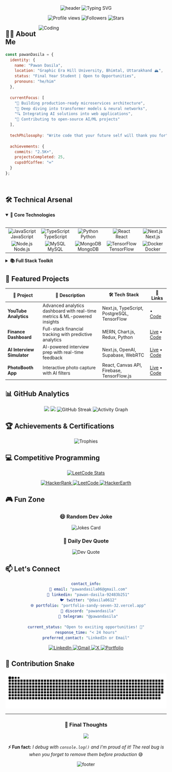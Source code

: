 <div align="center">
  
  <!-- Animated Header -->
  <img src="https://capsule-render.vercel.app/api?type=waving&color=gradient&customColorList=0,2,2,5,30&height=200&section=header&text=Pawan%20Dasila&fontSize=70&fontAlignY=35&animation=twinkling&desc=Full%20Stack%20Developer%20%7C%20AI/ML%20Enthusiast&descAlignY=55&descSize=20" alt="header" />
  
  <!-- Typing Animation -->
  <img src="https://readme-typing-svg.herokuapp.com?font=Fira+Code&size=22&pause=1000&color=00F7F7&center=true&vCenter=true&random=false&width=600&lines=Building+Scalable+Web+Applications+🚀;Exploring+AI+%26+Machine+Learning+🤖;Creating+Intelligent+Solutions+💡;Open+Source+Contributor+🌟" alt="Typing SVG" />
  
  <!-- Profile Views & Social Badges -->
  <p>
    <img src="https://komarev.com/ghpvc/?username=pawandasila&label=Profile%20Views&color=blueviolet&style=for-the-badge" alt="Profile views" />
    <img src="https://img.shields.io/github/followers/pawandasila?label=Followers&style=for-the-badge&color=ff69b4" alt="Followers" />
    <img src="https://img.shields.io/github/stars/pawandasila?label=Stars&style=for-the-badge&color=gold" alt="Stars" />
  </p>
  
</div>

<!-- About Section with Animation -->
<img align="right" alt="Coding" width="400" src="https://user-images.githubusercontent.com/74038190/229223263-cf2e4b07-2615-4f87-9c38-e37600f8381a.gif">

## 👨‍💻 About Me

```javascript
const pawanDasila = {
  identity: {
    name: "Pawan Dasila",
    location: "Graphic Era Hill University, Bhimtal, Uttarakhand 🏔️",
    status: "Final Year Student | Open to Opportunities",
    pronouns: "he/him"
  },
  
  currentFocus: [
    "🔭 Building production-ready microservices architecture",
    "🌱 Deep diving into transformer models & neural networks",
    "🔍 Integrating AI solutions into web applications",
    "👯 Contributing to open-source AI/ML projects"
  ],
  
  techPhilosophy: "Write code that your future self will thank you for",
  
  achievements: {
    commits: "2.5K+",
    projectsCompleted: 25,
    cupsOfCoffee: "∞"
  }
};
```

<br clear="right"/>

## 🛠️ Technical Arsenal

<details open>
<summary><b>🎯 Core Technologies</b></summary>
<br>

<table align="center">
  <tr>
    <td align="center" width="150">
      <img src="https://techstack-generator.vercel.app/js-icon.svg" alt="JavaScript" width="65" height="65" />
      <br>JavaScript
    </td>
    <td align="center" width="150">
      <img src="https://techstack-generator.vercel.app/ts-icon.svg" alt="TypeScript" width="65" height="65" />
      <br>TypeScript
    </td>
    <td align="center" width="150">
      <img src="https://techstack-generator.vercel.app/python-icon.svg" alt="Python" width="65" height="65" />
      <br>Python
    </td>
    <td align="center" width="150">
      <img src="https://techstack-generator.vercel.app/react-icon.svg" alt="React" width="65" height="65" />
      <br>React
    </td>
    <td align="center" width="150">
      <img src="https://skillicons.dev/icons?i=nextjs" alt="Next.js" width="65" height="65" />
      <br>Next.js
    </td>
  </tr>
  <tr>
    <td align="center" width="150">
      <img src="https://skillicons.dev/icons?i=nodejs" alt="Node.js" width="65" height="65" />
      <br>Node.js
    </td>
    <td align="center" width="150">
      <img src="https://techstack-generator.vercel.app/mysql-icon.svg" alt="MySQL" width="65" height="65" />
      <br>MySQL
    </td>
    <td align="center" width="150">
      <img src="https://skillicons.dev/icons?i=mongodb" alt="MongoDB" width="65" height="65" />
      <br>MongoDB
    </td>
    <td align="center" width="150">
      <img src="https://skillicons.dev/icons?i=tensorflow" alt="TensorFlow" width="65" height="65" />
      <br>TensorFlow
    </td>
    <td align="center" width="150">
      <img src="https://techstack-generator.vercel.app/docker-icon.svg" alt="Docker" width="65" height="65" />
      <br>Docker
    </td>
  </tr>
</table>

</details>

<details>
<summary><b>📚 Full Stack Toolkit</b></summary>
<br>

#### Frontend Magic ✨
![React](https://img.shields.io/badge/React-20232A?style=for-the-badge&logo=react&logoColor=61DAFB)
![Next.js](https://img.shields.io/badge/Next.js-000000?style=for-the-badge&logo=nextdotjs&logoColor=white)
![TypeScript](https://img.shields.io/badge/TypeScript-007ACC?style=for-the-badge&logo=typescript&logoColor=white)
![Tailwind CSS](https://img.shields.io/badge/Tailwind_CSS-38B2AC?style=for-the-badge&logo=tailwind-css&logoColor=white)
![Redux](https://img.shields.io/badge/Redux-593D88?style=for-the-badge&logo=redux&logoColor=white)
![Framer Motion](https://img.shields.io/badge/Framer_Motion-0055FF?style=for-the-badge&logo=framer&logoColor=white)

#### Backend Powers 🚀
![Node.js](https://img.shields.io/badge/Node.js-339933?style=for-the-badge&logo=nodedotjs&logoColor=white)
![Express.js](https://img.shields.io/badge/Express.js-000000?style=for-the-badge&logo=express&logoColor=white)
![GraphQL](https://img.shields.io/badge/GraphQL-E10098?style=for-the-badge&logo=graphql&logoColor=white)
![Socket.io](https://img.shields.io/badge/Socket.io-010101?style=for-the-badge&logo=socket.io&logoColor=white)

#### Database & Cloud ☁️
![MongoDB](https://img.shields.io/badge/MongoDB-4EA94B?style=for-the-badge&logo=mongodb&logoColor=white)
![PostgreSQL](https://img.shields.io/badge/PostgreSQL-316192?style=for-the-badge&logo=postgresql&logoColor=white)
![Firebase](https://img.shields.io/badge/Firebase-FFCA28?style=for-the-badge&logo=firebase&logoColor=black)
![Supabase](https://img.shields.io/badge/Supabase-3ECF8E?style=for-the-badge&logo=supabase&logoColor=white)
![Convex](https://img.shields.io/badge/Convex-EE342F?style=for-the-badge&logo=convex&logoColor=white)
![Neon](https://img.shields.io/badge/Neon_DB-00E599?style=for-the-badge&logo=postgresql&logoColor=white)

#### AI & Machine Learning 🤖
![TensorFlow](https://img.shields.io/badge/TensorFlow-FF6F00?style=for-the-badge&logo=tensorflow&logoColor=white)
![PyTorch](https://img.shields.io/badge/PyTorch-EE4C2C?style=for-the-badge&logo=pytorch&logoColor=white)
![Scikit-Learn](https://img.shields.io/badge/ScikitLearn-F7931E?style=for-the-badge&logo=scikit-learn&logoColor=white)
![Pandas](https://img.shields.io/badge/Pandas-150458?style=for-the-badge&logo=pandas&logoColor=white)
![NumPy](https://img.shields.io/badge/NumPy-013243?style=for-the-badge&logo=numpy&logoColor=white)

</details>

## 🚀 Featured Projects

<div align="center">
  
| 🎯 Project | 📝 Description | 🛠️ Tech Stack | 🔗 Links |
|------------|----------------|---------------|----------|
| **YouTube Analytics** | Advanced analytics dashboard with real-time metrics & ML-powered insights | Next.js, TypeScript, PostgreSQL, TensorFlow  | • [Code](https://github.com/Pawandasila/youtube-analytics) |
| **Finance Dashboard** | Full-stack financial tracking with predictive analytics | MERN, Chart.js, Redux, Python | [Live](https://finance-dashboard-frontend-beta.vercel.app/) • [Code](https://github.com/Pawandasila/finance-dashboard-frontend) |
| **AI Interview Simulator** | AI-powered interview prep with real-time feedback | Next.js, OpenAI, Supabase, WebRTC | [Live](https://ai-interview-liart-five.vercel.app/) • [Code](https://github.com/Pawandasila/ai-interview) |
| **PhotoBooth App** | Interactive photo capture with AI filters | React, Canvas API, Firebase, TensorFlow.js | [Live](https://photobooth-one-tau.vercel.app/) • [Code](https://github.com/Pawandasila/photobooth) |

</div>

## 📊 GitHub Analytics

<div align="center">
  
  <!-- GitHub Stats Cards -->
  <img height="180em" src="https://github-readme-stats-eight-theta.vercel.app/api?username=pawandasila&show_icons=true&theme=tokyonight&include_all_commits=true&count_private=true&hide_border=true&bg_color=0D1117"/>
  <img height="180em" src="https://github-readme-stats-eight-theta.vercel.app/api/top-langs/?username=pawandasila&layout=compact&langs_count=10&theme=tokyonight&hide_border=true&bg_color=0D1117"/>
  
  <!-- GitHub Streak Stats -->
  <img src="https://github-readme-streak-stats.herokuapp.com/?user=pawandasila&theme=tokyonight&hide_border=true&background=0D1117&stroke=58A6FF&ring=58A6FF&fire=FF9000&currStreakLabel=58A6FF" alt="GitHub Streak" />
  
  <!-- Activity Graph -->
  <img src="https://github-readme-activity-graph.vercel.app/graph?username=pawandasila&theme=tokyo-night&hide_border=true&bg_color=0D1117&color=58A6FF&line=58A6FF&point=FFFFFF" alt="Activity Graph" />
  
</div>

## 🏆 Achievements & Certifications

<div align="center">
  
  <!-- Trophy Display -->
  ![Trophies](https://github-profile-trophy.vercel.app/?username=pawandasila&theme=tokyonight&no-frame=true&row=1&column=7&margin-w=15&margin-h=15)

  
</div>

## 💻 Competitive Programming

<div align="center">
  
  [![LeetCode Stats](https://leetcard.jacoblin.cool/pawan_dasila?theme=dark&font=Fira%20Code&ext=contest)](https://leetcode.com/u/pawan_dasila/)
  
  <p>
    <a href="https://www.hackerrank.com/profile/pawandasila06" target="_blank">
      <img src="https://img.shields.io/badge/HackerRank-00EA64?style=for-the-badge&logo=hackerrank&logoColor=white" alt="HackerRank"/>
    </a>
    <a href="https://leetcode.com/u/pawan_dasila/" target="_blank">
      <img src="https://img.shields.io/badge/LeetCode-FFA116?style=for-the-badge&logo=leetcode&logoColor=white" alt="LeetCode"/>
    </a>
    <a href="https://www.hackerearth.com/@pawandasila06" target="_blank">
      <img src="https://img.shields.io/badge/HackerEarth-2C3454?style=for-the-badge&logo=hackerearth&logoColor=white" alt="HackerEarth"/>
    </a>
  </p>
  
</div>

## 🎮 Fun Zone

<div align="center">
  
  ### 😄 Random Dev Joke
  <img src="https://readme-jokes.vercel.app/api?theme=tokyonight&hideBorder=true" alt="Jokes Card" />
  
  ### 🎯 Daily Dev Quote
  <img src="https://quotes-github-readme.vercel.app/api?type=horizontal&theme=tokyonight" alt="Dev Quote" />
  
</div>

## 📫 Let's Connect

<div align="center">

```yaml
contact_info:
  📧 email: "pawandasila06@gmail.com"
  💼 linkedin: "pawan-dasila-92483b251"
  🐦 twitter: "@dasila0612"
  🌐 portfolio: "portfolio-sandy-seven-32.vercel.app"
  💬 discord: "pawandasila"
  📱 telegram: "@pawandasila"
  
current_status: "Open to exciting opportunities! 🚀"
response_time: "< 24 hours"
preferred_contact: "LinkedIn or Email"
```

<p>
  <a href="https://linkedin.com/in/pawan-dasila-92483b251/" target="_blank">
    <img src="https://img.shields.io/badge/LinkedIn-0A66C2?style=for-the-badge&logo=linkedin&logoColor=white" alt="LinkedIn"/>
  </a>
  <a href="mailto:pawandasila06@gmail.com">
    <img src="https://img.shields.io/badge/Gmail-EA4335?style=for-the-badge&logo=gmail&logoColor=white" alt="Gmail"/>
  </a>
  <a href="https://x.com/dasila0612" target="_blank">
    <img src="https://img.shields.io/badge/X_(Twitter)-000000?style=for-the-badge&logo=x&logoColor=white" alt="X"/>
  </a>
  <a href="https://portfolio-sandy-seven-32.vercel.app/" target="_blank">
    <img src="https://img.shields.io/badge/Portfolio-FF5722?style=for-the-badge&logo=google-chrome&logoColor=white" alt="Portfolio"/>
  </a>
</p>

</div>

## 🐍 Contribution Snake

<div align="center">
  <picture>
    <source media="(prefers-color-scheme: dark)" srcset="https://raw.githubusercontent.com/platane/platane/output/github-contribution-grid-snake-dark.svg">
    <source media="(prefers-color-scheme: light)" srcset="https://raw.githubusercontent.com/platane/platane/output/github-contribution-grid-snake.svg">
    <img alt="github contribution grid snake animation" src="https://raw.githubusercontent.com/platane/platane/output/github-contribution-grid-snake.svg">
  </picture>
</div>

---

<div align="center">
  
  ### 💭 Final Thoughts
  
  <img src="https://img.shields.io/badge/Status-Building_Amazing_Things-success?style=for-the-badge&logo=rocket&logoColor=white" />
  
  **⚡ Fun fact:** *I debug with `console.log()` and I'm proud of it! The real bug is when you forget to remove them before production* 😅
  
  <img src="https://capsule-render.vercel.app/api?type=waving&color=gradient&customColorList=0,2,2,5,30&height=100&section=footer&animation=twinkling" alt="footer" />
  
</div>
